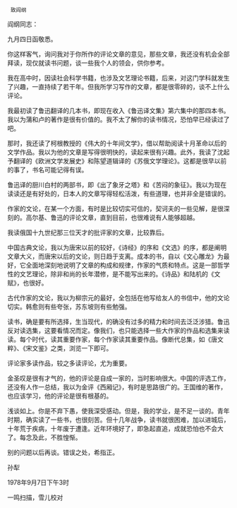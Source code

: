      致阎纲 

  阎纲同志： 

  九月四日函敬悉。 

  你这样客气，询问我对于你所作的评论文章的意见，那些文章，我还没有机会全部拜读，现仅就读书问题，谈一些我个人的领会，供你参考。 

  我在高中时，因读社会科学书籍，也涉及文艺理论书籍，后来，对这门学科就发生了兴趣，一直持续了若干年。但我所学习写作的文章，都是很零碎的，谈不上什么评论。 

  我最初读了鲁迅翻译的几本书，即现在收入《鲁迅译文集》第六集中的那四本书。我以为蒲和卢的著作是很有价值的。我不太了解你的读书情况，恐怕早已经读过了吧。 

  那时，我还读了柯根教授的《伟大的十年间文学》，借以帮助阅读十月革命以后的文学作品。我以为他的文章是写得很明快的，读起来很有兴趣。此外，我读了沈起予翻译的《欧洲文学发展史》和陈望道辑译的《苏俄文学理论》。这都是很早以前的事了，书名可能记得有误。 

  鲁迅译的厨川白村的两部书，即《出了象牙之塔》和《苦闷的象征》。我以为现在读读还是有好处的，日本人的文章写得轻松活泼，有些道理，也并非全是错误的。 

  作家的文论，在某一个方面，有时是比较切实可信的，契诃夫的一些见解，是很深刻的。高尔基、鲁迅的评论文章，直到目前，也很难说有人能够超越。 

  我读俄国十九世纪那三位天才的批评家的文章，比较靠后。 

  中国古典文论，我以为唐宋以前的较好，《诗经》的序和《文选》的序，都是阐明文章大义，而唐宋以后的文论，则日趋于支离。成本的书，自以《文心雕龙》为最好，它全面地深刻地说明了文章的构成和规律，作家的气质和特点。这是一部哲学性的文艺理论，除非和尚的长年潜修，是不能写出来的。《诗品》和陆机的《文赋》，也很好。 

  古代作家的文论，我以为柳宗元的最好，全包括在他写给友人的书信中，他的文论切实。韩愈则有些夸张，苏东坡则有些勉强。 

  读书，确是要有所选择，生当现代，的确没有过多的精力和时间去泛泛涉猎。鲁迅反对读选集，这要看情况而定。像我们，也只能选择一些大作家的作品和选集来读读。每个时代，读其重要作家，每个作家读其重要作品。像断代总集，如《唐文粹》、《宋文鉴》之类，浏览一下即可。 

  评论家多读作品，较之多读评论，尤为重要。 

  金圣叹是很有才气的，他的评论是自成一家的，当时影响很大。中国的评选工作，还没有人作一总结，我以为金评《西厢记》，有时是思路很广的。王国维的著作，也应该学习，他的评论是很有根基的。 

  浅谈如上。你是不弃下愚，使我深受感动。但是，我的学业，是不足一谈的。青年时期，确实读了一些书，也很刻苦。但十几年战争，读书就很困难，加以进城后，十年荒于疾病，十年废于遭逢。近年环境好了，即急起直追，成就恐怕也不会大了。每念及此，不胜惶惭。 

  别的问题以后再谈。错误之处，希指正。 

  孙犁 

  1978年9月7日下午3时 

  一鸣扫描，雪儿校对 

